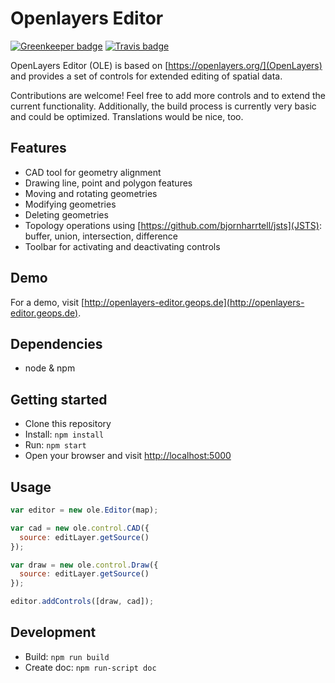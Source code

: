 # Openlayers Editor

[![Greenkeeper badge](https://badges.greenkeeper.io/geops/openlayers-editor.svg)](https://greenkeeper.io/)
[![Travis badge](https://api.travis-ci.org/geops/openlayers-editor.svg?branch=master)](https://travis-ci.org/geops/openlayers-editor)

OpenLayers Editor (OLE) is based on [https://openlayers.org/](OpenLayers) and provides a set of controls for extended editing of spatial data.

Contributions are welcome! Feel free to add more controls and to extend the current functionality.
Additionally, the build process is currently very basic and could be optimized.
Translations would be nice, too.

## Features
- CAD tool for geometry alignment
- Drawing line, point and polygon features
- Moving and rotating geometries
- Modifying geometries
- Deleting geometries
- Topology operations using [https://github.com/bjornharrtell/jsts](JSTS): buffer, union, intersection, difference
- Toolbar for activating and deactivating controls

## Demo
For a demo, visit [http://openlayers-editor.geops.de](http://openlayers-editor.geops.de).

## Dependencies
- node & npm

## Getting started
- Clone this repository
- Install: `npm install`
- Run: `npm start`
- Open your browser and visit [http://localhost:5000](http://localhost:5000)

## Usage
```js
var editor = new ole.Editor(map);

var cad = new ole.control.CAD({
  source: editLayer.getSource()
});

var draw = new ole.control.Draw({
  source: editLayer.getSource()
});

editor.addControls([draw, cad]);

```

## Development
- Build: `npm run build`
- Create doc: `npm run-script doc`
